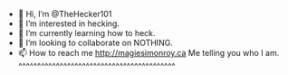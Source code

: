 - 👋 Hi, I’m @TheHecker101
- 👀 I’m interested in hecking. 
- 🌱 I’m currently learning how to heck.
- 💞️ I’m looking to collaborate on NOTHING.
- 📫 How to reach me http://magiesimonroy.ca
Me telling you who I am.   ^^^^^^^^^^^^^^^^^^^^^^^^^^^^^^^^^^^^^^^^^^
<!---
TheHecker101/TheHecker101 is a ✨ special ✨ repository because its `README.md` (this file) appears on your GitHub profile.
You can click the Preview link to take a look at your changes.
--->
